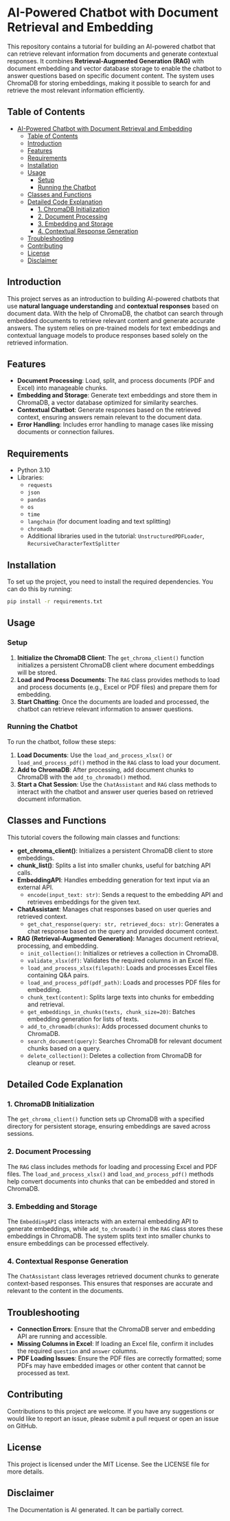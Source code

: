 # AI-Powered Chatbot with Document Retrieval and Embedding

This repository contains a tutorial for building an AI-powered chatbot that can retrieve relevant information from documents and generate contextual responses. It combines **Retrieval-Augmented Generation (RAG)** with document embedding and vector database storage to enable the chatbot to answer questions based on specific document content. The system uses ChromaDB for storing embeddings, making it possible to search for and retrieve the most relevant information efficiently.

## Table of Contents
- [AI-Powered Chatbot with Document Retrieval and Embedding](#ai-powered-chatbot-with-document-retrieval-and-embedding)
  - [Table of Contents](#table-of-contents)
  - [Introduction](#introduction)
  - [Features](#features)
  - [Requirements](#requirements)
  - [Installation](#installation)
  - [Usage](#usage)
    - [Setup](#setup)
    - [Running the Chatbot](#running-the-chatbot)
  - [Classes and Functions](#classes-and-functions)
  - [Detailed Code Explanation](#detailed-code-explanation)
    - [1. ChromaDB Initialization](#1-chromadb-initialization)
    - [2. Document Processing](#2-document-processing)
    - [3. Embedding and Storage](#3-embedding-and-storage)
    - [4. Contextual Response Generation](#4-contextual-response-generation)
  - [Troubleshooting](#troubleshooting)
  - [Contributing](#contributing)
  - [License](#license)
  - [Disclaimer](#disclaimer)

## Introduction

This project serves as an introduction to building AI-powered chatbots that use **natural language understanding** and **contextual responses** based on document data. With the help of ChromaDB, the chatbot can search through embedded documents to retrieve relevant content and generate accurate answers. The system relies on pre-trained models for text embeddings and contextual language models to produce responses based solely on the retrieved information.

## Features
- **Document Processing**: Load, split, and process documents (PDF and Excel) into manageable chunks.
- **Embedding and Storage**: Generate text embeddings and store them in ChromaDB, a vector database optimized for similarity searches.
- **Contextual Chatbot**: Generate responses based on the retrieved context, ensuring answers remain relevant to the document data.
- **Error Handling**: Includes error handling to manage cases like missing documents or connection failures.

## Requirements
- Python 3.10
- Libraries:
  - `requests`
  - `json`
  - `pandas`
  - `os`
  - `time`
  - `langchain` (for document loading and text splitting)
  - `chromadb`
  - Additional libraries used in the tutorial: `UnstructuredPDFLoader`, `RecursiveCharacterTextSplitter`

## Installation

To set up the project, you need to install the required dependencies. You can do this by running:

```bash
pip install -r requirements.txt
```

## Usage

### Setup

1. **Initialize the ChromaDB Client**: The `get_chroma_client()` function initializes a persistent ChromaDB client where document embeddings will be stored.
2. **Load and Process Documents**: The `RAG` class provides methods to load and process documents (e.g., Excel or PDF files) and prepare them for embedding.
3. **Start Chatting**: Once the documents are loaded and processed, the chatbot can retrieve relevant information to answer questions.

### Running the Chatbot

To run the chatbot, follow these steps:

1. **Load Documents**: Use the `load_and_process_xlsx()` or `load_and_process_pdf()` method in the `RAG` class to load your document.
2. **Add to ChromaDB**: After processing, add document chunks to ChromaDB with the `add_to_chromadb()` method.
3. **Start a Chat Session**: Use the `ChatAssistant` and `RAG` class methods to interact with the chatbot and answer user queries based on retrieved document information.

## Classes and Functions

This tutorial covers the following main classes and functions:

- **get_chroma_client()**: Initializes a persistent ChromaDB client to store embeddings.
- **chunk_list()**: Splits a list into smaller chunks, useful for batching API calls.
- **EmbeddingAPI**: Handles embedding generation for text input via an external API.
  - `encode(input_text: str)`: Sends a request to the embedding API and retrieves embeddings for the given text.
- **ChatAssistant**: Manages chat responses based on user queries and retrieved context.
  - `get_chat_response(query: str, retrieved_docs: str)`: Generates a chat response based on the query and provided document context.
- **RAG (Retrieval-Augmented Generation)**: Manages document retrieval, processing, and embedding.
  - `init_collection()`: Initializes or retrieves a collection in ChromaDB.
  - `validate_xlsx(df)`: Validates the required columns in an Excel file.
  - `load_and_process_xlsx(filepath)`: Loads and processes Excel files containing Q&A pairs.
  - `load_and_process_pdf(pdf_path)`: Loads and processes PDF files for embedding.
  - `chunk_text(content)`: Splits large texts into chunks for embedding and retrieval.
  - `get_embeddings_in_chunks(texts, chunk_size=20)`: Batches embedding generation for lists of texts.
  - `add_to_chromadb(chunks)`: Adds processed document chunks to ChromaDB.
  - `search_document(query)`: Searches ChromaDB for relevant document chunks based on a query.
  - `delete_collection()`: Deletes a collection from ChromaDB for cleanup or reset.

## Detailed Code Explanation

### 1. ChromaDB Initialization
The `get_chroma_client()` function sets up ChromaDB with a specified directory for persistent storage, ensuring embeddings are saved across sessions.

### 2. Document Processing
The `RAG` class includes methods for loading and processing Excel and PDF files. The `load_and_process_xlsx()` and `load_and_process_pdf()` methods help convert documents into chunks that can be embedded and stored in ChromaDB.

### 3. Embedding and Storage
The `EmbeddingAPI` class interacts with an external embedding API to generate embeddings, while `add_to_chromadb()` in the `RAG` class stores these embeddings in ChromaDB. The system splits text into smaller chunks to ensure embeddings can be processed effectively.

### 4. Contextual Response Generation
The `ChatAssistant` class leverages retrieved document chunks to generate context-based responses. This ensures that responses are accurate and relevant to the content in the documents.

## Troubleshooting

- **Connection Errors**: Ensure that the ChromaDB server and embedding API are running and accessible.
- **Missing Columns in Excel**: If loading an Excel file, confirm it includes the required `question` and `answer` columns.
- **PDF Loading Issues**: Ensure the PDF files are correctly formatted; some PDFs may have embedded images or other content that cannot be processed as text.

## Contributing

Contributions to this project are welcome. If you have any suggestions or would like to report an issue, please submit a pull request or open an issue on GitHub.

## License

This project is licensed under the MIT License. See the LICENSE file for more details.

## Disclaimer

The Documentation is AI generated. It can be partially correct.
